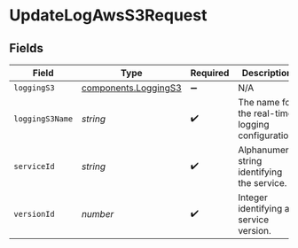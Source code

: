 # UpdateLogAwsS3Request


## Fields

| Field                                                    | Type                                                     | Required                                                 | Description                                              | Example                                                  |
| -------------------------------------------------------- | -------------------------------------------------------- | -------------------------------------------------------- | -------------------------------------------------------- | -------------------------------------------------------- |
| `loggingS3`                                              | [components.LoggingS3](../../models/shared/loggings3.md) | :heavy_minus_sign:                                       | N/A                                                      |                                                          |
| `loggingS3Name`                                          | *string*                                                 | :heavy_check_mark:                                       | The name for the real-time logging configuration.        | test-log-endpoint                                        |
| `serviceId`                                              | *string*                                                 | :heavy_check_mark:                                       | Alphanumeric string identifying the service.             | SU1Z0isxPaozGVKXdv0eY                                    |
| `versionId`                                              | *number*                                                 | :heavy_check_mark:                                       | Integer identifying a service version.                   | 1                                                        |